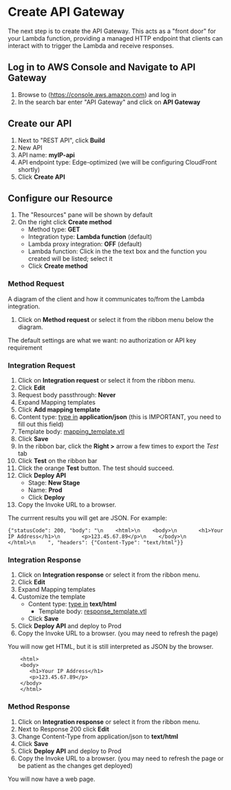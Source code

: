# Create API Gateway
The next step is to create the API Gateway. This acts as a "front door" for your Lambda function, providing a managed HTTP endpoint that clients can interact with to trigger the Lambda and receive responses.

## Log in to AWS Console and Navigate to API Gateway
1. Browse to (https://console.aws.amazon.com) and log in
2. In the search bar enter "API Gateway" and click on **API Gateway**

## Create our API
1. Next to "REST API", click **Build**
2. New API
3. API name: **myIP-api**
4. API endpoint type: Edge-optimized (we will be configuring CloudFront shortly)
5. Click **Create API**

## Configure our Resource
1. The "Resources" pane will be shown by default
2. On the right click **Create method**
    - Method type: **GET**
    - Integration type: **Lambda function** (default)
    - Lambda proxy integration: **OFF** (default)
    - Lambda function: Click in the the text box and the function you created will be listed; select it
    - Click **Create method**
### Method Request
A diagram of the client and how it communicates to/from the Lambda integration.
1. Click on **Method request** or select it from the ribbon menu below the diagram.

The default settings are what we want: no authorization or API key requirement

### Integration Request
1. Click on **Integration request** or select it from the ribbon menu.
2. Click **Edit**
  1. Request body passthrough: **Never**
  2. Expand Mapping templates
  3. Click **Add mapping template**
  4. Content type: <u>type in</u> **application/json** (this is IMPORTANT, you need to fill out this field)
  5. Template body: [mapping_template.vtl](mapping_template.vtl)
3. Click **Save**
4. In the ribbon bar, click the **Right >** arrow a few times to export the *Test* tab
5. Click **Test** on the ribbon bar
6. Click the orange **Test** button. The test should succeed.
7. Click **Deploy API**
    - Stage: **New Stage**
    - Name: **Prod**
    - Click **Deploy**
8. Copy the Invoke URL to a browser.

The currrent results you will get are JSON. For example:
~~~
{"statusCode": 200, "body": "\n    <html>\n    <body>\n       <h1>Your IP Address</h1>\n       <p>123.45.67.89</p>\n    </body>\n    </html>\n    ", "headers": {"Content-Type": "text/html"}}
~~~

### Integration Response
1. Click on **Integration response** or select it from the ribbon menu.
2. Click **Edit**
3. Expand Mapping templates
4. Customize the template
    - Content type: <u>type in</u> **text/html**
	  - Template body: [response_template.vtl](response_template.vtl)
    - Click **Save**
5. Click **Deploy API** and deploy to Prod
6. Copy the Invoke URL to a browser. (you may need to refresh the page)

You will now get HTML, but it is still interpreted as JSON by the browser.

~~~
    <html>
    <body>
       <h1>Your IP Address</h1>
       <p>123.45.67.89</p>
    </body>
    </html>
~~~

### Method Response
1. Click on **Integration response** or select it from the ribbon menu.
2. Next to Response 200 click **Edit**
3. Change Content-Type from application/json to **text/html**
4. Click **Save**
5. Click **Deploy API** and deploy to Prod
6. Copy the Invoke URL to a browser. (you may need to refresh the page or be patient as the changes get deployed)

You will now have a web page.
